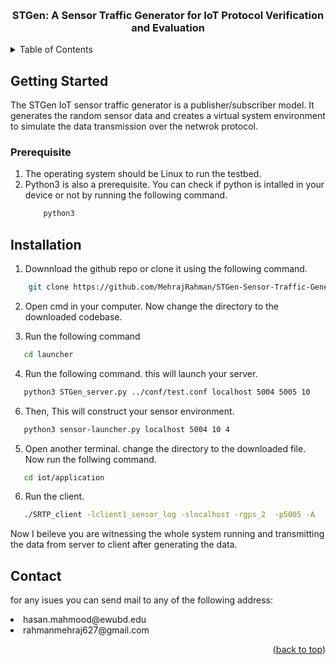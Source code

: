 <a name="readme-top"></a>

<!--
*** Thanks for checking out the Best-README-Template. If you have a suggestion
*** that would make this better, please fork the repo and create a pull request
*** or simply open an issue with the tag "enhancement".
*** Don't forget to give the project a star!
*** Thanks again! Now go create something AMAZING! :D
-->

<!-- PROJECT SHIELDS -->
<!--
*** I'm using markdown "reference style" links for readability.
*** Reference links are enclosed in brackets [ ] instead of parentheses ( ).
*** See the bottom of this document for the declaration of the reference variables
*** for contributors-url, forks-url, etc. This is an optional, concise syntax you may use.
*** https://www.markdownguide.org/basic-syntax/#reference-style-links
-->

<!-- [![Contributors][contributors-shield]][contributors-url]
[![Forks][forks-shield]][forks-url]
[![Stargazers][stars-shield]][stars-url]
[![Issues][issues-shield]][issues-url]
[![MIT License][license-shield]][license-url]
[![LinkedIn][linkedin-shield]][linkedin-url] -->

<!-- PROJECT LOGO -->
<br />
<div align="center">

  <h3 align="center">STGen: A Sensor Traffic Generator for IoT Protocol Verification and Evaluation </h3>

  
</div>

<!-- TABLE OF CONTENTS -->
<details>
  <summary>Table of Contents</summary>
  <ol>
    <li>
      <a href="#getting-started">Getting Started</a>
    </li>
    <li><a href="#prerequisites">Prerequisites</a></li>
    <li><a href="#installation">Installation</a></li>
    <li><a href="#contact">Contact</a></li>
  </ol>
</details>

<!-- ABOUT THE PROJECT -->

## Getting Started

The STGen IoT sensor traffic generator is a publisher/subscriber model. It generates the random sensor data and creates a virtual system environment to simulate the data transmission over the netwrok protocol.

### Prerequisite
<ol>
    <li> The operating system should be Linux to run the testbed.</li>
    <li> Python3 is also a prerequisite. You can check if python is intalled in your device or not by running the following command.</li>
    
```sh
    python3
```

</ol>




## Installation

1. Downnload the github repo or clone it using the following command.
```sh
    git clone https://github.com/MehrajRahman/STGen-Sensor-Traffic-Generator.git
```
2. Open cmd in your computer. Now change the directory to the downloaded codebase.

3. Run the following command
```sh
   cd launcher
```
4. Run the following command. this will launch your server.
```sh
   python3 STGen_server.py ../conf/test.conf localhost 5004 5005 10
```
6. Then, This will construct your sensor environment.
```sh
   python3 sensor-launcher.py localhost 5004 10 4 
```
5. Open another terminal. change the directory to the downloaded file. Now run the follwing command.

```sh
   cd iot/application
```

6. Run the client.

```sh
   ./SRTP_client -lclient1_sensor_log -slocalhost -rgps_2  -p5005 -A
```

Now I beileve you are witnessing the whole system running and transmitting the data from server to client after generating the data.



## Contact
for any isues you can send mail to any of the following address:

<li>hasan.mahmood@ewubd.edu</li>
<li>rahmanmehraj627@gmail.com</li>
<p align="right">(<a href="#readme-top">back to top</a>)</p>